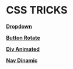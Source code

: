 # CSS TRICKS

**[Dropdown](https://kind-engelbart-7192d5.netlify.app)**

**[Button Rotate](https://ecstatic-keller-d69158.netlify.app)**

**[Div Animated](https://optimistic-wing-16294a.netlify.app)**

**[Nav Dinamic](https://gifted-poincare-e87efb.netlify.app)**